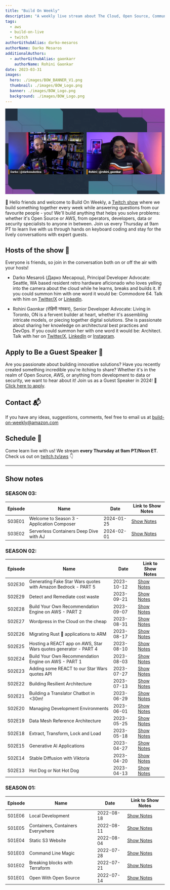 ```yaml
---
title: "Build On Weekly"
description: "A weekly live stream about The Cloud, Open Source, Community and everything in between"
tags:
  - aws
  - build-on-live
  - twitch
authorGithubAlias: darko-mesaros
authorName: Darko Mesaros 
additionalAuthors: 
  - authorGithubAlias: gaonkarr
    authorName: Rohini Gaonkar
date: 2023-03-31
images:
  hero: ./images/BOW_BANNER_V1.png
  thumbnail: ./images/BOW_Logo.png
  banner: ./images/BOW_Logo.png
  background: ./images/BOW_Logo.png
---
```


![Image of Rohini and Darko enjoying the live stream together](images/Darko-Rohini-BoW-Banner.webp)

👋 Hello friends and welcome to Build On Weekly, a [Twitch show](https://www.twitch.tv/aws) where we build something together every week while answering questions from our favourite people - you! We'll build anything that helps you solve problems: whether it's Open Source or AWS, from operators, developers, data or security specialists to anyone in between. Join us every Thursday at 9am PT to learn live with us through hands on keyboard coding and stay for the lively conversations with expert guests.

## Hosts of the show 🎤

Everyone is friends, so join in the conversation both on or off the air with your hosts!

- Darko Mesaroš (Дарко Месарош), Principal Developer Advocate: Seattle, WA based resident retro hardware aficionado who loves yelling into the camera about the cloud while he learns, breaks and builds it. If you could summon him with one word it would be: Commodore 64. Talk with him on [Twitter/X](https://twitter.com/darkosubotica) or [LinkedIn](https://www.linkedin.com/in/darko-mesaros/).

- Rohini Gaonkar (रोहिणी गांवकर), Senior Developer Advocate: Living in Toronto, ON is a fervent builder at heart, whether it's assembling intricate models, or piecing together digital solutions. She is passionate about sharing her knowledge on architectural best practices and DevOps. If you could summon her with one word it would be: Architect. Talk with her on [Twitter/X](https://twitter.com/rohini_gaonkar), [LinkedIn](https://www.linkedin.com/in/rohinigaonkar/) or [Instagram](https://www.instagram.com/techwithrohini/).

## Apply to Be a Guest Speaker 📅

Are you passionate about building innovative solutions? Have you recently created something incredible you're itching to share? Whether it's in the realm of Open Source, AWS, or anything from development to data or security, we want to hear about it! Join us as a Guest Speaker in 2024! 🔗 [Click here to apply](https://pulse.aws/application/T7WYU0QT).

## Contact 📬

If you have any ideas, suggestions, comments, feel free to email us at [build-on-weekly@amazon.com](mailto:build-on-weekly@amazon.com)

## Schedule 📆

Come learn live with us! We stream **every Thursday at 9am PT/Noon ET**. Check us out on [twitch.tv/aws](https://twitch.tv/aws) 👇
<a href="https://twitch.tv/aws"><img src="images/twitch_button_small.jpg" style="margin-left: 0" alt=""/></a>

---

## Show notes

### SEASON 03:

| Episode | Name | Date | Link to Show Notes
|--|--|--|--|
| S03E01 | Welcome to Season 3 - Application Composer | 2024-01-25 | [Show Notes](/livestreams/build-on-weekly/2024-01-25) |
| S03E02 | Serverless Containers Deep Dive with AJ | 2024-02-01 | [Show Notes](/livestreams/build-on-weekly/2024-02-01) |


### SEASON 02:

| Episode | Name | Date | Link to Show Notes
|--|--|--|--|
| S02E30 | Generating Fake Star Wars quotes with Amazon Bedrock - PART 5 | 2023-10-12 | [Show Notes](/livestreams/build-on-weekly/2023-10-12) |
| S02E29 | Detect and Remediate cost waste | 2023-09-21 | [Show Notes](/livestreams/build-on-weekly/2023-09-21) |
| S02E28 | Build Your Own Recommendation Engine on AWS - PART 2 | 2023-09-07 | [Show Notes](/livestreams/build-on-weekly/2023-09-07) |
| S02E27 | Wordpress in the Cloud on the cheap | 2023-08-31 | [Show Notes](/livestreams/build-on-weekly/2023-08-31) |
| S02E26 | Migrating Rust 🦀 applications to ARM | 2023-08-17 | [Show Notes](/livestreams/build-on-weekly/2023-08-17) |
| S02E25 | Hosting a REACT app on AWS, Star Wars quotes generator - PART 4 | 2023-08-10 | [Show Notes](/livestreams/build-on-weekly/2023-08-10) |
| S02E24 | Build Your Own Recommendation Engine on AWS - PART 1 | 2023-08-03 | [Show Notes](/livestreams/build-on-weekly/2023-08-03) |
| S02E23 | Adding some REACT to our Star Wars quotes API | 2023-07-27 | [Show Notes](/livestreams/build-on-weekly/2023-07-27) |
| S02E22 | Building Resilient Architecture | 2023-07-13 | [Show Notes](/livestreams/build-on-weekly/2023-07-13) |
| S02E21 | Building a Translator Chatbot in <30m!| 2023-06-29 | [Show Notes](/livestreams/build-on-weekly/2023-06-29) |
| S02E20 | Managing Development Environments| 2023-06-01 | [Show Notes](/livestreams/build-on-weekly/2023-06-01) |
| S02E19 | Data Mesh Reference Architecture| 2023-05-25 | [Show Notes](/livestreams/build-on-weekly/2023-05-25) |
| S02E18 | Extract, Transform, Lock and Load| 2023-05-18 | [Show Notes](/livestreams/build-on-weekly/2023-05-18) |
| S02E15 | Generative AI Applications | 2023-04-27 | [Show Notes](/livestreams/build-on-weekly/2023-04-27) |
| S02E14 | Stable Diffusion with Viktoria | 2023-04-20 | [Show Notes](/livestreams/build-on-weekly/2023-04-20) |
| S02E13 | Hot Dog or Not Hot Dog | 2023-04-13 | [Show Notes](/livestreams/build-on-weekly/2023-04-13) |

### SEASON 01:

| Episode | Name | Date | Link to Show Notes
|--|--|--|--|
| S01E06 | Local Development | 2022-08-18  | [Show Notes](/livestreams/build-on-weekly/2022-08-18) |
| S01E05 | Containers, Containers Everywhere | 2022-08-11  | [Show Notes](/livestreams/build-on-weekly/2022-08-11) |
| S01E04 | Static S3 Website | 2022-08-04  | [Show Notes](/livestreams/build-on-weekly/2022-08-04) |
| S01E03 | Command Line Magic | 2022-07-28  | [Show Notes](/livestreams/build-on-weekly/2022-07-28) |
| S01E02 | Breaking blocks with Terraform | 2022-07-21  | [Show Notes](/livestreams/build-on-weekly/2022-07-21) |
| S01E01 | Open With Open Source | 2022-07-14  | [Show Notes](/livestreams/build-on-weekly/2022-07-14) |
